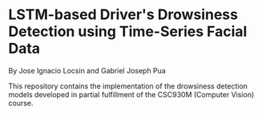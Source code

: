 # LSTM-based Driver's Drowsiness Detection using Time-Series Facial Data
By Jose Ignacio Locsin and Gabriel Joseph Pua

This repository contains the implementation of the drowsiness detection models developed in partial fulfillment of the CSC930M (Computer Vision) course.
